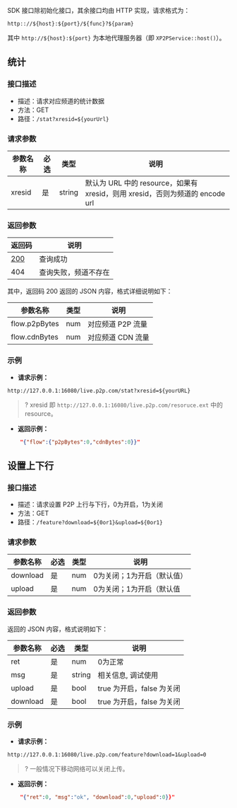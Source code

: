 SDK 接口除初始化接口，其余接口均由 HTTP 实现，请求格式为：
```
http:://${host}:${port}/${func}?${param}
```
其中 `http://${host}:${port}` 为本地代理服务器（即 `XP2PService::host()`）。

## 统计
### 接口描述
- 描述：请求对应频道的统计数据
- 方法：GET
- 路径：`/stat?xresid=${yourUrl}`

### 请求参数

| 参数名称 | 必选 | 类型   | 说明   |
| -------- | -------- | -------- | -------- |
| xresid   | 是   | string | 默认为 URL 中的 resource，如果有 xresid，则用 xresid，否则为频道的 encode url |

### 返回参数
| 返回码 | 说明                 |
| ------ | -------------------- |
| [200](#code_200)    | 查询成功             |
| 404    | 查询失败，频道不存在 |

其中，返回码 200 返回的 JSON 内容，格式详细说明如下：[](id:code_200) 

| 参数名称     | 类型 | 说明            |
| ------------- | ---- | --------------- |
| flow.p2pBytes | num  | 对应频道 P2P 流量 |
| flow.cdnBytes | num  | 对应频道 CDN 流量 |

### 示例
- **请求示例：**
```
http://127.0.0.1:16080/live.p2p.com/stat?xresid=${yourURL}
```
>? xresid 即 `http://127.0.0.1:16080/live.p2p.com/resoruce.ext` 中的 resource。
- **返回示例：**
``` json
    "{"flow":{"p2pBytes":0,"cdnBytes":0}}"
```

## 设置上下行
### 接口描述
- 描述：请求设置 P2P 上行与下行，0为开启，1为关闭
- 方法：GET
- 路径：`/feature?download=${0or1}&upload=${0or1}`

### 请求参数

| 参数名称 | 必选 | 类型 | 说明                     |
| -------- | ---- | ---- | ------------------------ |
| download | 是   | num  | 0为关闭；1为开启（默认值） |
| upload   | 是   | num  | 0为关闭；1为开启（默认值 |

### 返回参数
返回的 JSON 内容，格式说明如下：

| 参数名称 | 必选 | 类型   | 说明                        |
| -------- | ---- | ------ | --------------------------- |
| ret      | 是   | num    | 0为正常                   |
| msg      | 是   | string | 相关信息, 调试使用          |
| upload   | 是   | bool   | true 为开启，false 为关闭 |
| download | 是   | bool   | true 为开启，false 为关闭 |
  
### 示例
- **请求示例：**
```
http://127.0.0.1:16080/live.p2p.com/feature?download=1&upload=0
```
>?  一般情况下移动网络可以关闭上传。
- **返回示例：**
```json
    "{"ret":0, "msg":"ok", "download":0,"upload":0}}"
```


